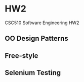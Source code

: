 # HW2

CSC510 Software Engineering HW2


## OO Design Patterns


## Free-style


## Selenium Testing
